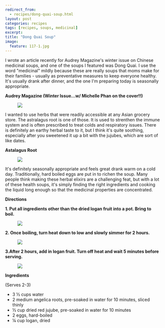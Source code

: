 ```yaml
---
redirect_from: 
  - recipes/dong-quai-soup.html
layout: post
categories: recipes
tags: [recipes, soups, medicinal]
excerpt: 
title: "Dong Quai Soup"
image:
  feature: 117-1.jpg
---
```


I wrote an article recently for Audrey Magazine's winter issue on Chinese  medicinal soups, and one of the soups I featured was Dong Quai.  I use the word "medicinal" mildly because these are really soups that moms make for their families - usually as preventative measures to keep everyone healthy.  It's usually drank after dinner, and the one I'm preparing today is seasonally appropriate.

__Audrey Magazine (Winter Issue...w/ Michelle Phan on the cover!!)__
<figure> <img src='/images/117-1a.jpg'> </figure>


I wanted to use herbs that were readily accessible at any Asian grocery store.  The astralagus root is one of those.  It is used to strenthen the immune system and is often prescribed to treat colds and respiratory issues.  There is definitely an earthy herbal taste to it, but I think it's quite soothing, especially after you sweetened it up a bit with the jujubes, which are sort of like dates.

__Astalagus Root__

<figure> <img src='/images/117-5.JPG'> </figure>

It's definitely seasonally appropriate and feels great drank warm on a cold day.  Traditionally, hard boiled eggs are put in to richen the soup.  Many people think making these herbal elixirs are a challenging feat, but with a lot of these health soups, it's simply finding the right ingredients and cooking the liquid long enough so that the medicinal properties are concentrated.

__Directions__

__1. Put all ingredients other than the dried logan fruit into a pot.  Bring to boil.__  

<figure> <img src='/images/117-2.jpg'> </figure>

__2. Once boiling, turn heat down to low and slowly simmer for 2 hours.__  

<figure> <img src='/images/117-3.jpg'> </figure>

__3.After 2 hours, add in logan fruit.  Turn off heat and wait 5 minutes before serving.__  

<figure> <img src='/images/117-4.jpg'> </figure>

<section class='recipe'>
<p><strong>Ingredients</strong></p>

<p>(Serves 2-3)</p>

<ul><li>3 ½ cups water</li><li>2 medium angelica roots, pre-soaked in water for 10 minutes, sliced thinly</li><li>½ cup dried red jujube, pre-soaked in water for 10 minutes</li><li>2 eggs, hard-boiled</li><li>¼ cup logan, dried</li></ul></section>
